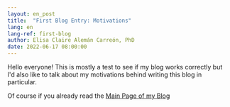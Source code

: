 ```yaml
---
layout: en_post
title:  "First Blog Entry: Motivations"
lang: en
lang-ref: first-blog
author: Elisa Claire Alemán Carreón, PhD
date: 2022-06-17 08:00:00
---
```


Hello everyone! This is mostly a test to see if my blog works correctly but I'd also like to talk about my motivations behind writing this blog in particular. 

Of course if you already read the [Main Page of my Blog](/{{page.lang}}\blog)